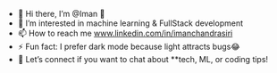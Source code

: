 - 👋 Hi there, I’m @Iman  🫡
- 👀 I’m interested in machine learning & FullStack development 
- 📫 How to reach me www.linkedin.com/in/imanchandrasiri
- ⚡ Fun fact: I prefer dark mode because light attracts bugs😂
- 💬 Let’s connect if you want to chat about **tech, ML, or coding tips!
<!---
Iman0810/Iman0810 is a ✨ special ✨ repository because its `README.md` (this file) appears on your GitHub profile.
You can click the Preview link to take a look at your changes.
--->

